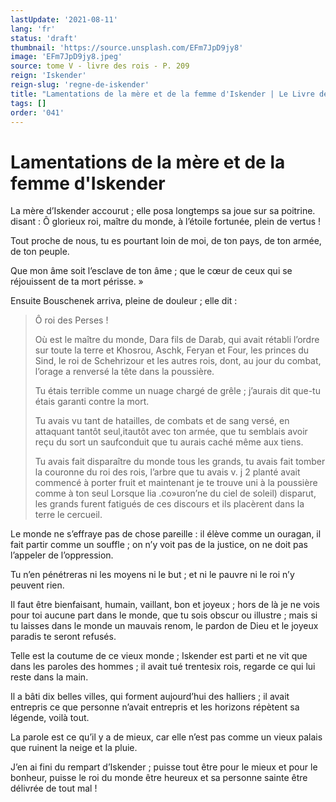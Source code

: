 ```yaml
---
lastUpdate: '2021-08-11'
lang: 'fr'
status: 'draft'
thumbnail: 'https://source.unsplash.com/EFm7JpD9jy8'
image: 'EFm7JpD9jy8.jpeg'
source: tome V - livre des rois - P. 209
reign: 'Iskender'
reign-slug: 'regne-de-iskender'
title: "Lamentations de la mère et de la femme d'Iskender | Le Livre des Rois | Shâhnâmeh"
tags: []
order: '041'
---
```


<!-- LTeX: language=fr -->

# Lamentations de la mère et de la femme d'Iskender

La mère d’Iskender accourut ; elle posa longtemps sa joue sur sa poitrine. disant : Ô glorieux roi, maître du monde, à l’étoile fortunée, plein de vertus !

Tout proche de nous, tu es pourtant loin de moi, de ton pays, de ton armée, de ton peuple.

Que mon âme soit l’esclave de ton âme ; que le cœur de ceux qui se réjouissent de ta mort périsse. »

Ensuite Bouschenek arriva, pleine de douleur ; elle dit :

> Ô roi des Perses !
>
> Où est le maître du monde, Dara fils de Darab, qui avait rétabli l’ordre sur toute la terre et Khosrou, Aschk, Feryan et Four, les princes du Sind, le roi de Schehrizour et les autres rois, dont, au jour du combat, l’orage a renversé la tête dans la poussière.
>
> Tu étais terrible comme un nuage chargé de grêle ; j’aurais dit que-tu étais garanti contre la mort.
>
> Tu avais vu tant de hatailles, de combats et de sang versé, en attaquant tantôt seul,itautôt avec ton armée, que tu semblais avoir reçu du sort un saufconduit que tu aurais caché même aux tiens.
>
> Tu avais fait disparaître du monde tous les grands, tu avais fait tomber la couronne du roi des rois, l’arbre que tu avais v. j 2 planté avait commencé à porter fruit et maintenant je te trouve uni à la poussière comme à ton seul Lorsque lia .co»uron’ne du ciel de soleil) disparut, les grands furent fatigués de ces discours et ils placèrent dans la terre le cercueil.

Le monde ne s’effraye pas de chose pareille : il élève comme un ouragan, il fait partir comme un souffle ; on n’y voit pas de la justice, on ne doit pas l’appeler de l’oppression.

Tu n’en pénétreras ni les moyens ni le but ; et ni le pauvre ni le roi n’y peuvent rien.

Il faut être bienfaisant, humain, vaillant, bon et joyeux ; hors de là je ne vois pour toi aucune part dans le monde, que tu sois obscur ou illustre ; mais si tu laisses dans le monde un mauvais renom, le pardon de Dieu et le joyeux paradis te seront refusés.

Telle est la coutume de ce vieux monde ; Iskender est parti et ne vit que dans les paroles des hommes ; il avait tué trentesix rois, regarde ce qui lui reste dans la main.

Il a bâti dix belles villes, qui forment aujourd’hui des halliers ; il avait entrepris ce que personne n’avait entrepris et les horizons répètent sa légende, voilà tout.

La parole est ce qu’il y a de mieux, car elle n’est pas comme un vieux palais que ruinent la neige et la pluie.

J’en ai fini du rempart d’Iskender ; puisse tout être pour le mieux et pour le bonheur, puisse le roi du monde être heureux et sa personne sainte être délivrée de tout mal !
